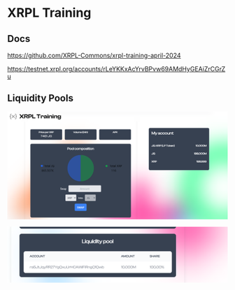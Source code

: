 # XRPL Training

## Docs

https://github.com/XRPL-Commons/xrpl-training-april-2024

https://testnet.xrpl.org/accounts/rLeYKKxAcYrvBPvw69AMdHyGEAiZrCGrZu

## Liquidity Pools

![alt text](./assets/liquidity.PNG)

![alt text](./assets/liquidity2.PNG)